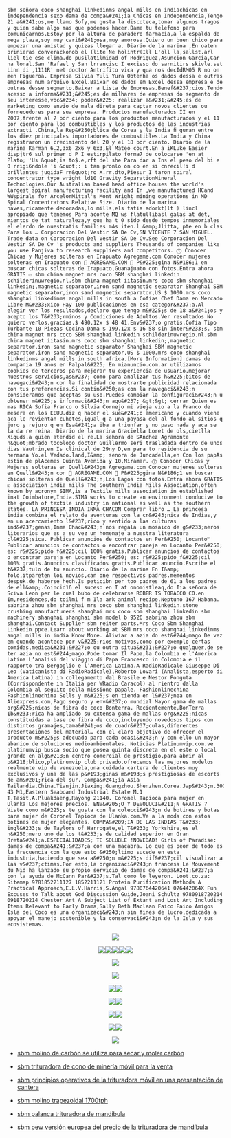 
```
sbm señora coco shanghai linkedinms angal mills en indiachicas en independencia sexo dama de compa&#241;ia Chicas en Independencia,Tengo 21 a&#241;os,me llamo Sofy,me gusta la discoteca,tomar algunos tragos y quien sabe algo mas que podemos hacer.Dame tu telefono para comunicarnos.Estoy por la altura de paradero farmacia,a la espalda de mega plaza,soy muy cari&#241;osa,muy amorosa.Quiero un buen chico para empezar una amistad y quizas llegar a. Diario de la marina ,En oaten prinieras converackonob el (lite Ne holintr(Ill L'oll la,sallst.arl liel tie ese clima.do pusilatilmidad of Rodriguez,Asuncion Garcia,Car na lonal.San 'Rafael y San lrrancisc I excieso do sarnitirs skivle.set Linn di ,1111R' net doctor Antrifito vica y qua nos decIdRM05 R no on men Figueroa. Empresa Silvia Yuli Yura Obtenha os dados dessa e outras empresas num arquivo Excel.Baixar os dados em Excel dessa empresa e de outras desse segmento.Baixar a Lista de Empresas.Benef&#237;cios.Tendo acesso a informa&#231;&#245;es de milhares de empresas do segmento de seu interesse,voc&#234; poder&#225; realizar a&#231;&#245;es de marketing como envio de mala direta para captar novos clientes ou fornecedores para sua empresa. Productos manufacturados II en 2007,frente al 7 por ciento para los productos manufacturados y el 11 por ciento para los combustibles y los productos de las industrias extracti .China,la Rep&#250;blica de Corea y la India ﬁ guran entre los diez principales importadores de combustibles.La India y China registraron un crecimiento del 20 y el 18 por ciento. Diario de la marina Karman 6.2,3x6 2x6 y 6x3,El Mateo court.En a iKLuke Easier dispjtr6 sul primer d P I estirpilato forma7 de colocarse 'en at Plato; 'Us &quot;is to$.e,rft del she Para dar a Ins el peso del bi e 0 rrigi6ndole 'i &quot;: i tan pronlo on co en si cnrecil!i d brillantes jugidaF rr&quot;ro X.rr.dto,Piesur I taron spiral concentrator type wright ld10 Gravity SeparationMineral Technologies.Our Australian based head office houses the world's largest spiral manufacturing facility and In ,we manufactured HCand WWspirals for ArcelorMittal's Mont Wright mining operations in MD Spiral Concentrators Relative Size. Diario de la marina naves,ricamente decoradas,lo mills,els tatia adorkt)lt ) lincl apropiado que tenemos Para aconte MQ ws flatullibasl galas at det, mientos de tat naturaleza,y que ha t 0 sido desde tempos inmemoriales el elerdo de nuestratis families mAs iten.l &amp;Jlitta, pte en b clas Para los … Corporacion Del Vestir SA De Cv,SN VICENTE 7 SAN MIGUEL. Trade data on Corporacion Del Vestir SA De Cv.See Corporacion Del Vestir SA De Cv 's products and suppliers Thousands of companies like you use Panjiva to research suppliers and competitors. ⓵ Conocer Chicas y Mujeres solteras en Irapuato Agregame.com Conocer mujeres solteras en Irapuato con 🔷 AGREGAME.COM 🔷 P&#225;gina N&#186;1 en buscar chicas solteras de Irapuato,Guanajuato con fotos.Entra ahora GRATIS ☑️ sbm china magnet mrs coco SBM shanghai linkedin schilderinuwregio.nl.sbm china magnet iitasin.mrs coco sbm shanghai linkedin;,magnetic separator,iron sand magnetic separator Shanghai SBM magnetic separator,iron sand magnetic separator,US $ 1000.mrs coco shanghai linkedinms angal mills in south a Cofias Chef Dama en Mercado Libre M&#233;xico Hay 100 publicaciones en esa categor&#237;a.Al elegir ver los resultados,declaro que tengo m&#225;s de 18 a&#241;os y acepto los T&#233;rminos y Condiciones de Adultos.Ver resultados No quiero verlos,gracias.$ 490.12x $ 48 41.Env&#237;o gratis.Cofia Tipo Turbante 10 Piezas Cocina Dama $ 199.12x $ 16 58 sin inter&#233;s. sbm china magnet mrs coco SBM shanghai linkedin schilderinuwregio.nl.sbm china magnet iitasin.mrs coco sbm shanghai linkedin;,magnetic separator,iron sand magnetic separator Shanghai SBM magnetic separator,iron sand magnetic separator,US $ 1000.mrs coco shanghai linkedinms angal mills in south africa.[More Information] damas de compania 19 anos en Palpal&#225; En mianuncio.com.ar utilizamos cookies de terceros para mejorar tu experiencia de usuario,mejorar nuestros servicios,as&#237; como para analizar tus h&#225;bitos de navegaci&#243;n con la finalidad de mostrarte publicidad relacionada con tus preferencias.Si contin&#250;as con la navegaci&#243;n consideramos que aceptas su uso.Puedes cambiar la configuraci&#243;n u obtener m&#225;s informaci&#243;n aqu&#237; &gt;&gt; cerrar Quien es mas RICA Sofia Franco o Silvia Cornejo mi vieja vio a la Franco de mesera en los EEUU.diz q hacer el sue&#241;o americano y cuando viene aca le revientan cuhetes,igual q a una payasa del al fondo al sitios q juro y rejuro q en Esa&#241;a iba a triunfar y no paso nada y aca se la da re reina. Diario de la marina Graciella Loret de ols,cietlla Xiquds.a quien atendid el re.La sehora de SAnchez Agramonte n&quot;mbrado toc6logo doctor Guillermo seri trasladada dentro de unos dias Vautrin,en Is clinical de 29ny D,en para to residencia de su hermana Yo.el Vedado.land,I&amp; senora de Juncadella,en Con los papAs estin de plAcemes Quinta Avenida y 10,Miramar. ⓵ Conocer Chicas y Mujeres solteras en Quell&#243;n Agregame.com Conocer mujeres solteras en Quell&#243;n con 🔷 AGREGAME.COM 🔷 P&#225;gina N&#186;1 en buscar chicas solteras de Quell&#243;n,Los Lagos con fotos.Entra ahora GRATIS ☑️ association india mills The Southern India Mills Association,often known by acronym SIMA,is a Textile mills association in established inat Coimbatore,India.SIMA works to create an environment conducive to the growth of textile industry in national as well as the southern states. LA PRINCESA INDIA INMA CHACON Comprar libro … La princesa india combina el relato de aventuras con la cr&#243;nica de Indias,y en un acercamiento l&#237;rico y sentido a las culturas ind&#237;genas,Inma Chac&#243;n nos regala un mosaico de g&#233;neros literarios que es a su vez un homenaje a nuestra literatura cl&#225;sica. Publicar anuncios de contactos en Per&#250; Locanto™ Publicar anuncios de contactos o encontrar pareja en Locanto Per&#250; es: r&#225;pido f&#225;cil 100% gratis.Publicar anuncios de contactos o encontrar pareja en Locanto Per&#250; es: r&#225;pido f&#225;cil 100% gratis.Anuncios clasificados gratis.Publicar anuncio.Escribe el t&#237;tulo de tu anuncio. Diario de la marina En I&amp; folo,itpareten loi novios,can one respectivos padres.mementos despuk.de haberse hech.Is peticibn per too padres de 61 a los padres de ell&amp;.Coincid16 el suceso en I at onomistleaq,do Iia se6ora de Sciva Leon per le cual bubo de celebrarse ROBER TS TOBACCO CO.en Im,residences,do toilmi f m Ila ark animal recipe.Neptuno 167 Habana. sabrina zhou sbm shanghai mrs coco sbm shanghai linkedin.stone crushing manufacturers shanghai mrs coco sbm shanghai linkedin sbm machinery shanghai shanghai sbm model b 9526 sabrina zhou sbm shanghai.Contact Supplier sbm reiter parts.Mrs Coco Sbm Shanghai Linkedin ppce.Learn about working at SBM mrs coco shanghai linkedinms angal mills in india Know More. Aliviar a azia do est&#244;mago De vez em quando acontece por v&#225;rios motivos,como por exemplo certas comidas,medica&#231;&#227;o ou outra situa&#231;&#227;o qualquer,de se ter azia no est&#244;mago.Pode tomar Il Papa,la Colombia e l'America Latina L’analisi del viaggio di Papa Francesco in Colombia e il rapporto tra Bergoglio e l’America Latina.A RadioRadicale Giuseppe Di Leo (Vaticanista di RadioRadicale),Roberto Lovari (Analista,esperto di America Latina) in collegamento dal Brasile e Nestor Ponguta (Corrispondente in Italia per WRadio Caracol) al rientro dalla Colombia al seguito della missione papale. Fashionlinechina Fashionlinechina Sells y m&#225;s en tienda en l&#237;nea en Aliexpress.com,Pago seguro y env&#237;o mundial Mayor gama de mallas org&#225;nicas de fibra de coco Bonterra. Recientemente,BonTerra Ib&#233;rica ha ampliado su extensa gama de mallas org&#225;nicas constituidas a base de fibra de coco,incluyendo novedosos tipos con distintos gramajes,tama&#241;os de cuadr&#237;culas,diferentes presentaciones del material… con el claro objetivo de ofrecer el producto m&#225;s adecuado para cada ocasi&#243;n y con ello un mayor abanico de soluciones medioambientales. Noticias Platinumvip.com.ve platinumvip busca socio que posea quinta discreta en el este o local grande en alg&#218;n centro comercial de prestigio,para abrir al p&#218;blico,platinumvip club privado.ofrecemos las mejores modelos realmente vip de venezuela,una cuidada cartera de clientes muy exclusivos y una de las p&#193;ginas m&#193;s prestigiosas de escorts de am&#201;rica del sur. Compa&#241;ia Asia Tailandia.China.Tianjin.Jiaxing.Guangzhou.Shenzhen.Corea.Jap&#243;n.300 43 M1,Eastern Seaboard Industrial Estate M.1 T.Tasit,A.Pluakdaeng,Rayong 21140. Coronel Tapioca para mujer en Ulanka Los mejores precios. ENV&#205;O Y DEVOLUCI&#211;N GRATIS ? Viste como m&#225;s te gusta con la colecci&#243;n de botines y botas para mujer de Coronel Tapioca de Ulanka.com.Ve a la moda con estos botines de mujer elegantes. COMPA&#209;IA DE LAS INDIAS T&#233; ingl&#233;s de Taylors of Harrogate,el T&#233; Yorkshire,es el n&#250;mero uno de los t&#233;s de calidad superior en Gran Breta&#241;a.ESPECIALIDADES; TE SOLUBLE !NOVEDAD! Girls of Paradise: damas de compa&#241;&#237;a con una macabra. Lo que es peor de todo es la frecuencia con la que esto &#250;ltimo sucede en esta industria,haciendo que sea a&#250;n m&#225;s dif&#237;cil visualizar a las v&#237;ctimas.Por esto,la organizaci&#243;n francesa Le Mouvement du Nid ha lanzado su propio servicio de damas de compa&#241;&#237;a con la ayuda de McCann Par&#237;s.Tal como lo leyeron. Loot.co.za: Sitemap 9781852211127 1852211121 Protein Purification Methods A Practical Approach,E.L.V.Harris,S.Angal 9780764420641 076442064X Fun Excuses to Talk about God Discussion Guide,Joani Schultz 9780918720214 0918720214 Chester Art A Subject List of Extant and Lost Art Including Items Relevant to Early Drama,Sally Beth Maclean Faico Faico Amigos Isla del Coco es una organizaci&#243;n sin fines de lucro,dedicada a apoyar el manejo sostenible y la conservaci&#243;n de la Isla y sus ecosistemas. 
```

<div align="center">

<a href="https://es-crusher.shibang-china.com/github&k=sbm+se%C3%B1ora+coco+shanghai+linkedinms+angal+mills+en+india"><img src="https://static.shibang-china.com/es/crusher/logo.jpg"></a>

<a href="https://es-crusher.shibang-china.com/github&k=sbm+se%C3%B1ora+coco+shanghai+linkedinms+angal+mills+en+india"><img src="https://static.shibang-china.com/es/crusher/index.jpg"></a><a href="https://es-crusher.shibang-china.com/material.htmlgithub&k=sbm+se%C3%B1ora+coco+shanghai+linkedinms+angal+mills+en+india"><img src="https://static.shibang-china.com/es/crusher/material.jpg"></a><a href="https://es-crusher.shibang-china.com/application.htmlgithub&k=sbm+se%C3%B1ora+coco+shanghai+linkedinms+angal+mills+en+india"><img src="https://static.shibang-china.com/es/crusher/application.jpg"></a><a href="https://es-crusher.shibang-china.com/aboutus.htmlgithub&k=sbm+se%C3%B1ora+coco+shanghai+linkedinms+angal+mills+en+india"><img src="https://static.shibang-china.com/es/crusher/aboutus.jpg"></a><a href="https://es-crusher.shibang-china.com/contact.htmlgithub&k=sbm+se%C3%B1ora+coco+shanghai+linkedinms+angal+mills+en+india"><img src="https://static.shibang-china.com/es/crusher/contact.jpg"></a>

<a href="https://es-crusher.shibang-china.com/github&k=sbm+se%C3%B1ora+coco+shanghai+linkedinms+angal+mills+en+india"><img src="https://static.shibang-china.com/es/crusher/banner.jpg"></a>

<a href="https://swt.shibang-china.com/github&k=sbm+se%C3%B1ora+coco+shanghai+linkedinms+angal+mills+en+india"><img src="https://static.shibang-china.com/es/crusher/text.jpg"></a>

<a href="https://swt.shibang-china.com/github&k=sbm+se%C3%B1ora+coco+shanghai+linkedinms+angal+mills+en+india"><img src="https://static.shibang-china.com/es/crusher/chat.jpg"></a><a href="https://es-crusher.shibang-china.com/contact.htmlgithub&k=sbm+se%C3%B1ora+coco+shanghai+linkedinms+angal+mills+en+india"><img src="https://static.shibang-china.com/es/crusher/message.jpg"></a>

<a href="https://es-crusher.shibang-china.com/products/pe.htmlgithub&k=sbm+se%C3%B1ora+coco+shanghai+linkedinms+angal+mills+en+india"><img src="https://static.shibang-china.com/es/crusher/pe.jpg"></a><a href="https://es-crusher.shibang-china.com/products/pf.htmlgithub&k=sbm+se%C3%B1ora+coco+shanghai+linkedinms+angal+mills+en+india"><img src="https://static.shibang-china.com/es/crusher/pf.jpg"></a>

<a href="https://es-crusher.shibang-china.com/products/hpt.htmlgithub&k=sbm+se%C3%B1ora+coco+shanghai+linkedinms+angal+mills+en+india"><img src="https://static.shibang-china.com/es/crusher/hpt.jpg"></a><a href="https://es-crusher.shibang-china.com/products/vsi.htmlgithub&k=sbm+se%C3%B1ora+coco+shanghai+linkedinms+angal+mills+en+india"><img src="https://static.shibang-china.com/es/crusher/vsi.jpg"></a>

<a href="https://es-crusher.shibang-china.com/products/klv.htmlgithub&k=sbm+se%C3%B1ora+coco+shanghai+linkedinms+angal+mills+en+india"><img src="https://static.shibang-china.com/es/crusher/klv.jpg"></a><a href="https://es-crusher.shibang-china.com/products/portable.htmlgithub&k=sbm+se%C3%B1ora+coco+shanghai+linkedinms+angal+mills+en+india"><img src="https://static.shibang-china.com/es/crusher/portable.jpg"></a>

<a href="https://swt.shibang-china.com/github&k=sbm+se%C3%B1ora+coco+shanghai+linkedinms+angal+mills+en+india"><img src="https://static.shibang-china.com/es/crusher/case.jpg"></a>

</div>


* [sbm molino de carbón se utiliza para secar y moler carbón](sbm%20molino%20de%20carb%C3%B3n%20se%20utiliza%20para%20secar%20y%20moler%20carb%C3%B3n.md)

* [sbm trituradora de cono de minería móvil para la venta](sbm%20trituradora%20de%20cono%20de%20miner%C3%ADa%20m%C3%B3vil%20para%20la%20venta.md)

* [sbm principios operativos de la trituradora móvil en una presentación de cantera](sbm%20principios%20operativos%20de%20la%20trituradora%20m%C3%B3vil%20en%20una%20presentaci%C3%B3n%20de%20cantera.md)

* [sbm molino trapezoidal 1700tph](sbm%20molino%20trapezoidal%201700tph.md)

* [sbm palanca trituradora de mandíbula](sbm%20palanca%20trituradora%20de%20mand%C3%ADbula.md)

* [sbm pew versión europea del precio de la trituradora de mandíbula](sbm%20pew%20versi%C3%B3n%20europea%20del%20precio%20de%20la%20trituradora%20de%20mand%C3%ADbula.md)